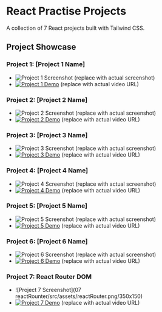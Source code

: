 # React Practise Projects

A collection of 7 React projects built with Tailwind CSS.

## Project Showcase

### Project 1: [Project 1 Name]

- ![Project 1 Screenshot](https://via.placeholder.com/350x150) (replace with actual screenshot)
- [![Project 1 Demo](https://via.placeholder.com/150x100)](https://example.com/project1_demo.mp4) (replace with actual video URL)

### Project 2: [Project 2 Name]

- ![Project 2 Screenshot](https://via.placeholder.com/350x150) (replace with actual screenshot)
- [![Project 2 Demo](https://via.placeholder.com/150x100)](https://example.com/project2_demo.mp4) (replace with actual video URL)

### Project 3: [Project 3 Name]

- ![Project 3 Screenshot](https://via.placeholder.com/350x150) (replace with actual screenshot)
- [![Project 3 Demo](https://via.placeholder.com/150x100)](https://example.com/project3_demo.mp4) (replace with actual video URL)

### Project 4: [Project 4 Name]

- ![Project 4 Screenshot](https://via.placeholder.com/350x150) (replace with actual screenshot)
- [![Project 4 Demo](https://via.placeholder.com/150x100)](https://example.com/project4_demo.mp4) (replace with actual video URL)

### Project 5: [Project 5 Name]

- ![Project 5 Screenshot](https://via.placeholder.com/350x150) (replace with actual screenshot)
- [![Project 5 Demo](https://via.placeholder.com/150x100)](https://example.com/project5_demo.mp4) (replace with actual video URL)

### Project 6: [Project 6 Name]

- ![Project 6 Screenshot](https://via.placeholder.com/350x150) (replace with actual screenshot)
- [![Project 6 Demo](https://via.placeholder.com/150x100)](https://example.com/project6_demo.mp4) (replace with actual video URL)

### Project 7: React Router DOM

- ![Project 7 Screenshot](07 reactRounter/src/assets/reactRouter.png/350x150)
- [![Project 7 Demo](https://via.placeholder.com/150x100)](https://example.com/project7_demo.mp4) (replace with actual video URL)
